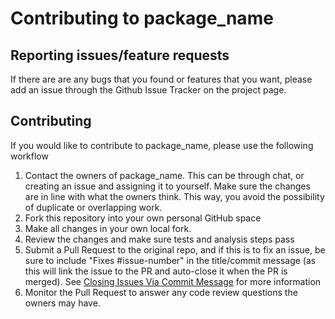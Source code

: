 # Contributing to package_name

## Reporting issues/feature requests

If there are are any bugs that you found or features that you want, please add an issue through the Github Issue Tracker on the project page.  

## Contributing 

If you would like to contribute to package_name, please use the following workflow

1.  Contact the owners of package_name.  This can be through chat, or creating an issue and assigning it to yourself.  Make sure the changes are in line with what the owners think.  This way, you avoid the possibility of duplicate or overlapping work.  
2.  Fork this repository into your own personal GitHub space
3.  Make all changes in your own local fork.
4.  Review the changes and make sure tests and analysis steps pass
5.  Submit a Pull Request to the original repo, and if this is to fix an issue, be sure to include "Fixes #issue-number" in the title/commit message  (as this will link the issue to the PR and auto-close it when the PR is merged).  See [Closing Issues Via Commit Message](https://help.github.com/articles/closing-issues-via-commit-messages/) for more information
6.  Monitor the Pull Request to answer any code review questions the owners may have.

 
